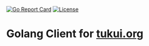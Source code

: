 [![Go Report Card](https://goreportcard.com/badge/github.com/unly/go-tukui)](https://goreportcard.com/report/github.com/unly/go-tukui)
[![License](https://img.shields.io/badge/license-MIT-green)](https://github.com/unly/go-tukui/blob/master/LICENSE)

# Golang Client for [tukui.org](https://tukui.org)


